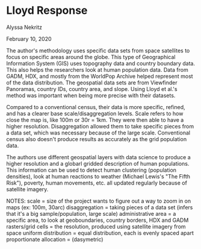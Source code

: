 # Lloyd Response

Alyssa Nekritz

February 10, 2020

The author's methodology uses specific data sets from space satellites to focus on specific areas around the globe. This type of Geographical Information System (GIS) uses topography data and country boundary data. This also helps the researchers look at human population data. Data from GADM, HDX, and mostly from the WorldPop Archive helped represent most of the data distribution. The geospatial data sets are from Viewfinder Panoramas, country IDs, country area, and slope. Using Lloyd et al.'s method was important when being more precise with their datasets.

Compared to a conventional census, their data is more specific, refined, and has a clearer base scale/disaggregation levels. Scale refers to how close the map is, like 100m or 30r = 1km. They were then able to have a higher resolution. Disaggregation allowed them to take specific pieces from a data set, which was necessary because of the large scale. Conventional census also doesn't produce results as accurately as the grid population data.

The authors use different geospatial layers with data science to produce a higher resolution and a globarl gridded description of human populations. This information can be used to detect human clustering (population densities), look at human reactions to weather (Michael Lewis's "The Fifth Risk"), poverty, human movements, etc. all updated regularly because of satellite imagery.

NOTES:
scale = size of the project wants to figure out a way to zoom in on maps (ex: 100m, 30arc)
disaggregation = taking pieces of a data set (infers that it's a big sample/population, large scale)
administrative area = a specific area, to look at geoboundaries, country borders, HDX and GADM
rasters/grid cells = the resolution, produced using satellite imagery from space
uniform distribution = equal distribution, each is evenly spaced apart
proportionate allocation = (dasymetric)


